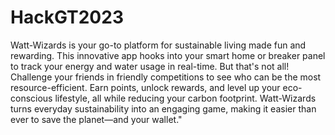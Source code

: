 # HackGT2023
Watt-Wizards is your go-to platform for sustainable living made fun and rewarding. This innovative app hooks into your smart home or breaker panel to track your energy and water usage in real-time. But that's not all! Challenge your friends in friendly competitions to see who can be the most resource-efficient. Earn points, unlock rewards, and level up your eco-conscious lifestyle, all while reducing your carbon footprint. Watt-Wizards turns everyday sustainability into an engaging game, making it easier than ever to save the planet—and your wallet."
